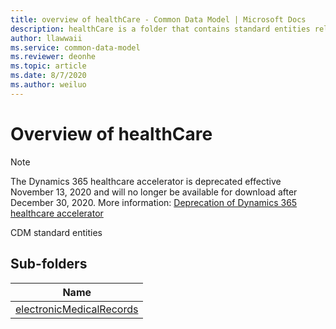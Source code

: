 ```yaml
---
title: overview of healthCare - Common Data Model | Microsoft Docs
description: healthCare is a folder that contains standard entities related to the Common Data Model.
author: llawwaii
ms.service: common-data-model
ms.reviewer: deonhe
ms.topic: article
ms.date: 8/7/2020
ms.author: weiluo
---
```


# Overview of healthCare

> [!NOTE]
> The Dynamics 365 healthcare accelerator is deprecated effective November 13, 2020 and will no longer be available for download after December 30, 2020. More information: [Deprecation of Dynamics 365 healthcare accelerator](/dynamics365/industry/healthcare/accelerator-deprecation)

CDM standard entities  

## Sub-folders

|Name|
|---|
|[electronicMedicalRecords](electronicMedicalRecords/overview.md)|



